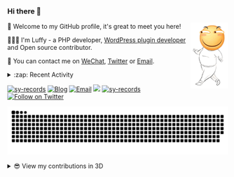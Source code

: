 ### Hi there 👋

<a href="https://github.com/sy-records"><img src="https://raw.githubusercontent.com/sy-records/staticfile/master/images/202007/huaji.gif" align="right" height="150"></a>

🎉 Welcome to my GitHub profile, it's great to meet you here!

👨🏻‍💻 I'm Luffy - a PHP developer, [WordPress plugin developer](https://profiles.wordpress.org/shenyanzhi/) and Open source contributor.

<!--
📚 Swoole [Chinese Documentation](https://wiki.swoole.com/) Maintainer.
-->

💬 You can contact me on [WeChat](https://raw.githubusercontent.com/sy-records/staticfile/master/images/202304/ob_start.jpg), [Twitter](https://twitter.com/lufeidot) or [Email](mailto:lufei@simps.io).

<details>
<summary>:zap: Recent Activity</summary>

<!--START_SECTION:activity-->
1. 💪 Opened PR [#92](https://github.com/php/doc-base/pull/92) in [php/doc-base](https://github.com/php/doc-base)
2. 🎉 Merged PR [#2052](https://github.com/docsifyjs/docsify/pull/2052) in [docsifyjs/docsify](https://github.com/docsifyjs/docsify)
3. 💪 Opened PR [#734](https://github.com/php/doc-zh/pull/734) in [php/doc-zh](https://github.com/php/doc-zh)
4. ❗️ Closed issue [#118](https://github.com/easysoft/zentaopms/issues/118) in [easysoft/zentaopms](https://github.com/easysoft/zentaopms)
5. 🗣 Commented on [#118](https://github.com/easysoft/zentaopms/issues/118) in [easysoft/zentaopms](https://github.com/easysoft/zentaopms)
<!--END_SECTION:activity-->

</details>

<a href="https://github.com/sy-records"><img src="https://komarev.com/ghpvc/?username=sy-records" alt="sy-records" /></a>
<a href="https://qq52o.me"><img src="https://img.shields.io/badge/Blog-qq52o.me-blue" alt="Blog" /></a>
<a href="mailto:lufei@php.net"><img src="https://img.shields.io/badge/Email-lufei@php.net-blue" alt="Email" /></a>
<a href="https://github.com/sy-records?tab=followers"><img src="https://img.shields.io/github/followers/sy-records"></a>
<a href="https://cdn.jsdelivr.net/gh/sy-records/staticfile/images/202012/wechat_white.png" title="点击查看公众号二维码"><img src="https://img.shields.io/badge/%E5%85%AC%E4%BC%97%E5%8F%B7-%E9%B2%81%E9%A3%9E-07C160?logo=WeChat" alt="sy-records" /></a>
<a href="https://twitter.com/intent/follow?screen_name=lufeidot"><img src="https://img.shields.io/twitter/follow/lufeidot.svg?style=social&label=Follow%20@lufeidot" alt="Follow on Twitter"></a>

[![GitHub Snake Light](https://raw.githubusercontent.com/sy-records/sy-records/output/github-contribution-grid-snake.svg)](https://github.com/sy-records)


<details>
<summary>😎 View my contributions in 3D</summary>

![](https://raw.githubusercontent.com/sy-records/sy-records/profile-3d-contrib/profile-green.svg#gh-light-mode-only)
![](https://raw.githubusercontent.com/sy-records/sy-records/profile-3d-contrib/profile-night-green.svg#gh-dark-mode-only)

</details>

<!--
( ๑ˊ•̥▵•)੭₎₎ Welcome to follow me and give me a star :)
-->
